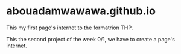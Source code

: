 # abouadamwawawa.github.io

This my first page's internet to the formatrion THP.

This the second project of the week 0/1, we have to create a page's internet.
